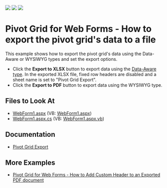 <!-- default badges list -->
![](https://img.shields.io/endpoint?url=https://codecentral.devexpress.com/api/v1/VersionRange/128577426/21.2.3%2B)
[![](https://img.shields.io/badge/Open_in_DevExpress_Support_Center-FF7200?style=flat-square&logo=DevExpress&logoColor=white)](https://supportcenter.devexpress.com/ticket/details/T289831)
[![](https://img.shields.io/badge/📖_How_to_use_DevExpress_Examples-e9f6fc?style=flat-square)](https://docs.devexpress.com/GeneralInformation/403183)
<!-- default badges end -->
# Pivot Grid for Web Forms - How to export the pivot grid's data to a file

This example shows how to export the pivot grid's data using the Data-Aware or WYSIWYG types and set the export options. 
- Click the **Export to XLSX** button to export data using the [Data-Aware type](https://docs.devexpress.com/AspNet/114651/components/pivot-grid/export/export-to-tabular-formats). In the exported XLSX file, fixed row headers are disabled and a sheet name is set to "Pivot Grid Export".
- Click the **Export to PDF** button to export data using the WYSIWYG type.

## Files to Look At

- [WebForm1.aspx](./CS/ASPPivotGridExport/WebForm1.aspx) (VB: [WebForm1.aspx](./VB/ASPPivotGridExport/WebForm1.aspx))
- [WebForm1.aspx.cs](./CS/ASPPivotGridExport/WebForm1.aspx.cs) (VB: [WebForm1.aspx.vb](./VB/ASPPivotGridExport/WebForm1.aspx.vb))

## Documentation

- [Pivot Grid Export](https://docs.devexpress.com/AspNet/114650/components/pivot-grid/export/export-overview)

## More Examples

- [Pivot Grid for Web Forms - How to Add Custom Header to an Exported PDF document](https://github.com/DevExpress-Examples/export-aspxpivotgrid-with-additional-text-captions-in-header-or-footer-e1188)


